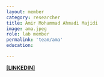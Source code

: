 ```yaml
---
layout: member
category: researcher
title: Amir Mohammad Ahmadi Majidi
image: ama.jpeg
role: lab member
permalink: 'team/ama'
education:

---
```


**[[LINKEDIN]](https://www.linkedin.com/in/amir-mohammad-ahmadi-majidi-22a100270/)**